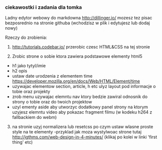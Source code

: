 ### ciekawostki i zadania dla tomka

Ladny edytor webowy do markdowna http://dillinger.io/
mozesz tez pisac bezposrednio na stronie githuba (wchodzisz w plik i edytujesz lub dodaj nowy)

Rzeczy do zrobienia:
1. http://tutorials.codebar.io/ przerobic czesc HTML&CSS na tej stronie

2. Zrobic strone o sobie ktora zawiera podstawowe elementy html5 
- h1 jako tytyl/imie
- h2 opis
- ustaw date urodzenia z elementem time https://developer.mozilla.org/en/docs/Web/HTML/Element/time
- uzywajac elementow section, article, h etc ulyz layout pod informacje o tobie oraz projekty
- zrob menu uzywajac elemntu nav ktory bedzie zawiral odnosnik do strony o tobie oraz do twoich projektow
- uzyl ementy aside aby utworzyc dodatkowy panel strony na ktorym uzyjesz elemntu video aby pokazac fragment filmu (w kodeku h264 z fallbackiem do webm)

3. na stronie uzyj normalizera lub resetcss po czym ustaw wlasne proste style na te elementy
-przyklad jak moza wystylwoac strone tutaj http://jgthms.com/web-design-in-4-minutes/ (klikaj po kolei w linki 'first thing' etc)
